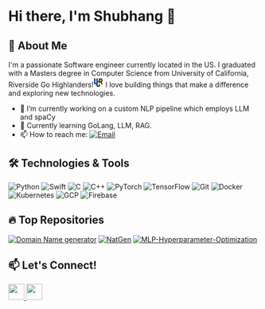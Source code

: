 # Hi there, I'm Shubhang 👋

## 🚀 About Me
I'm a passionate Software engineer currently located in the US. I graduated with a Masters degree in Computer Science from University of California, Riverside Go Highlanders!<img src="uc_riverside_highlanders_2020-pres.png" alt="Highlanders Logo" width="20" height="20" /> I love building things that make a difference and exploring new technologies. 

- 🔭 I’m currently working on a custom NLP pipeline which employs LLM and spaCy
- 🌱 Currently learning GoLang, LLM, RAG.
- 📫 How to reach me: [![Email](https://img.shields.io/badge/-Email-D14836?logo=gmail&logoColor=white&style=flat-square)](mailto:shubhanghasabnis@gmail.com)

## 🛠️ Technologies & Tools
![Python](https://img.shields.io/badge/-Python-3776AB?logo=python&logoColor=white&style=flat-square)
![Swift](https://img.shields.io/badge/-Swift-FA7343?logo=swift&logoColor=white&style=flat-square)
![C](https://img.shields.io/badge/-C-A8B9CC?logo=c&logoColor=white&style=flat-square)
![C++](https://img.shields.io/badge/-C++-00599C?logo=cplusplus&logoColor=white&style=flat-square)
![PyTorch](https://img.shields.io/badge/-PyTorch-EE4C2C?logo=pytorch&logoColor=white&style=flat-square)
![TensorFlow](https://img.shields.io/badge/-TensorFlow-FF6F00?logo=tensorflow&logoColor=white&style=flat-square)
![Git](https://img.shields.io/badge/-Git-F05032?logo=git&logoColor=white&style=flat-square)
![Docker](https://img.shields.io/badge/-Docker-2496ED?logo=docker&logoColor=white&style=flat-square)
![Kubernetes](https://img.shields.io/badge/-Kubernetes-326CE5?logo=kubernetes&logoColor=white&style=flat-square)
![GCP](https://img.shields.io/badge/-GCP-4285F4?logo=googlecloud&logoColor=white&style=flat-square)
![Firebase](https://img.shields.io/badge/-Firebase-FFCA28?logo=firebase&logoColor=black&style=flat-square)

## 🔥 Top Repositories
[![Domain Name generator](https://github-readme-stats.vercel.app/api/pin/?username=hshubhang&repo=Domain_name_checker&theme=radical)](https://github.com/hshubhang/Domain_name_checker)
[![NatGen](https://github-readme-stats.vercel.app/api/pin/?username=hshubhang&repo=NatGen&theme=radical)](https://github.com/hshubhang/NatGen)
[![MLP-Hyperparameter-Optimization](https://github-readme-stats.vercel.app/api/pin/?username=hshubhang&repo=MLP-Hyperparameter-Optimization&theme=radical)](https://github.com/hshubhang/MLP-Hyperparameter-Optimization)

## 📫 Let's Connect!
<p align="left"> <a href="https://github.com/hshubhang" target="_blank" rel="noreferrer"> <picture> <source media="(prefers-color-scheme: dark)" srcset="https://raw.githubusercontent.com/danielcranney/readme-generator/main/public/icons/socials/github-dark.svg" /> <source media="(prefers-color-scheme: light)" srcset="https://raw.githubusercontent.com/danielcranney/readme-generator/main/public/icons/socials/github.svg" /> <img src="https://raw.githubusercontent.com/danielcranney/readme-generator/main/public/icons/socials/github.svg" width="32" height="32" /> </picture> </a> <a href="https://www.linkedin.com/in/shubhang-hasabnis-8b172217a/" target="_blank" rel="noreferrer"> <picture> <source media="(prefers-color-scheme: dark)" srcset="https://raw.githubusercontent.com/danielcranney/readme-generator/main/public/icons/socials/linkedin-dark.svg" /> <source media="(prefers-color-scheme: light)" srcset="https://raw.githubusercontent.com/danielcranney/readme-generator/main/public/icons/socials/linkedin.svg" /> <img src="https://raw.githubusercontent.com/danielcranney/readme-generator/main/public/icons/socials/linkedin.svg" width="32" height="32" /> </picture> </a></p>

